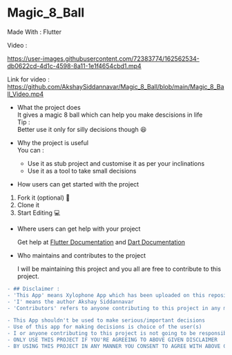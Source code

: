# Magic_8_Ball

Made With : Flutter

Video :

https://user-images.githubusercontent.com/72383774/162562534-db0622cd-4d1c-4598-8a11-1e1f4654cbd1.mp4

Link for video : https://github.com/AkshaySiddannavar/Magic_8_Ball/blob/main/Magic_8_Ball_Video.mp4

- What the project does  
It gives a magic 8 ball which can help you make descisions in life  
Tip :  
Better use it only for silly decisions though 😆

- Why the project is useful  
You can :
  - Use it as stub project and customise it as per your inclinations
  - Use it as a tool to take small decisions

- How users can get started with the project  
1. Fork it (optional) 🍴
2. Clone it 
3. Start Editing 💻

- Where users can get help with your project  

  Get help at [Flutter Documentation](https://docs.flutter.dev/) and [Dart Documentation](https://dart.dev/guides)

- Who maintains and contributes to the project  
  
  I will be maintaining this project and you all are free to contribute to this project.

```diff
- ## Disclaimer :
- 'This App' means Xylophone App which has been uploaded on this repository
- 'I' means the author Akshay Siddannavar
- 'Contributors' refers to anyone contributing to this project in any manner

- This App shouldn't be used to make serious/important decisions
- Use of this app for making decisions is choice of the user(s)
- I or anyone contributing to this project is not going to be responsible under any circumstances for any outcomes due to users following decisions given by this app
- ONLY USE THIS PROJECT IF YOU'RE AGREEING TO ABOVE GIVEN DISCLAIMER
- BY USING THIS PROJECT IN ANY MANNER YOU CONSENT TO AGREE WITH ABOVE GIVEN DISCLAIMER
```

